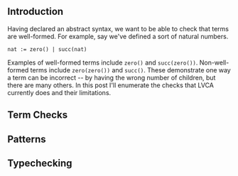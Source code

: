 ## Introduction

Having declared an abstract syntax, we want to be able to check that terms are well-formed. For example, say we've defined a sort of natural numbers.

```
nat := zero() | succ(nat)
```

Examples of well-formed terms include `zero()` and `succ(zero())`. Non-well-formed terms include `zero(zero())` and `succ()`. These demonstrate one way a term can be incorrect -- by having the wrong number of children, but there are many others. In this post I'll enumerate the checks that LVCA currently does and their limitations.

## Term Checks

## Patterns

## Typechecking
